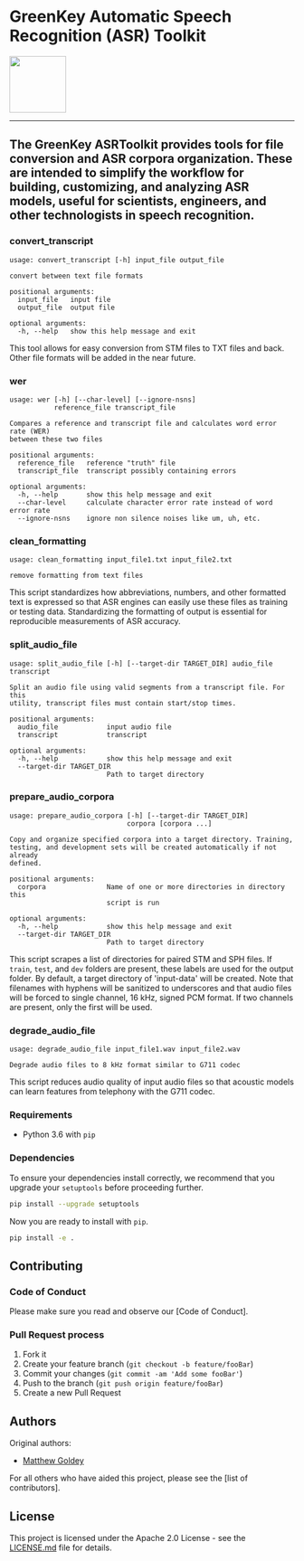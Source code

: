# GreenKey Automatic Speech Recognition (ASR) Toolkit

<img src="https://github.com/finos-voice/greenkey-voice-sdk/raw/master/logo/greenkey-logo.png" width="100" />

---

## The GreenKey ASRToolkit provides tools for file conversion and ASR corpora organization. These are intended to simplify the workflow for building, customizing, and analyzing ASR models, useful for scientists, engineers, and other technologists in speech recognition.


### convert_transcript 
```text
usage: convert_transcript [-h] input_file output_file

convert between text file formats

positional arguments:
  input_file   input file
  output_file  output file

optional arguments:
  -h, --help   show this help message and exit
```
This tool allows for easy conversion from STM files to TXT files and back. Other file formats will be added in the near future.

### wer
```text
usage: wer [-h] [--char-level] [--ignore-nsns]
           reference_file transcript_file

Compares a reference and transcript file and calculates word error rate (WER)
between these two files

positional arguments:
  reference_file   reference "truth" file
  transcript_file  transcript possibly containing errors

optional arguments:
  -h, --help       show this help message and exit
  --char-level     calculate character error rate instead of word error rate
  --ignore-nsns    ignore non silence noises like um, uh, etc.
```

### clean_formatting 
```text
usage: clean_formatting input_file1.txt input_file2.txt

remove formatting from text files

```
This script standardizes how abbreviations, numbers, and other formatted text is expressed so that ASR engines can easily use these files as training or testing data. Standardizing the formatting of output is essential for reproducible measurements of ASR accuracy.

### split_audio_file 
```text
usage: split_audio_file [-h] [--target-dir TARGET_DIR] audio_file transcript

Split an audio file using valid segments from a transcript file. For this
utility, transcript files must contain start/stop times.

positional arguments:
  audio_file            input audio file
  transcript            transcript

optional arguments:
  -h, --help            show this help message and exit
  --target-dir TARGET_DIR
                        Path to target directory
```

### prepare_audio_corpora
```text
usage: prepare_audio_corpora [-h] [--target-dir TARGET_DIR]
                             corpora [corpora ...]

Copy and organize specified corpora into a target directory. Training,
testing, and development sets will be created automatically if not already
defined.

positional arguments:
  corpora               Name of one or more directories in directory this
                        script is run

optional arguments:
  -h, --help            show this help message and exit
  --target-dir TARGET_DIR
                        Path to target directory
```
This script scrapes a list of directories for paired STM and SPH files. If `train`, `test`, and `dev` folders are present, these labels are used for the output folder. By default, a target directory of 'input-data' will be created. Note that filenames with hyphens will be sanitized to underscores and that audio files will be forced to single channel, 16 kHz, signed PCM format. If two channels are present, only the first will be used.

### degrade_audio_file 
```text
usage: degrade_audio_file input_file1.wav input_file2.wav

Degrade audio files to 8 kHz format similar to G711 codec
```
This script reduces audio quality of input audio files so that acoustic models can learn features from telephony with the G711 codec.

### Requirements

- Python 3.6 with `pip`

### Dependencies

To ensure your dependencies install correctly, we recommend that you upgrade your `setuptools` before proceeding further.

```sh
pip install --upgrade setuptools
```

Now you are ready to install with `pip`.

```sh
pip install -e .
```

## Contributing

### Code of Conduct

Please make sure you read and observe our [Code of Conduct].

### Pull Request process

1. Fork it
1. Create your feature branch (`git checkout -b feature/fooBar`)
1. Commit your changes (`git commit -am 'Add some fooBar'`)
1. Push to the branch (`git push origin feature/fooBar`)
1. Create a new Pull Request

## Authors

Original authors:

- [Matthew Goldey](https://github.com/mgoldey)

For all others who have aided this project, please see the [list of contributors].

## License

This project is licensed under the Apache 2.0 License - see the [LICENSE.md](LICENSE.md) file for details.

<!-- Markdown link & img defs -->
